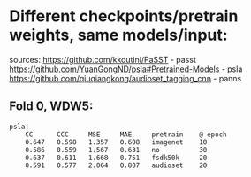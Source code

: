 
# Different checkpoints/pretrain weights, same models/input:

sources:
https://github.com/kkoutini/PaSST - passt
https://github.com/YuanGongND/psla#Pretrained-Models - psla
https://github.com/qiuqiangkong/audioset_tagging_cnn - panns

## Fold 0, WDW5:
    psla:
        CC      CCC     MSE     MAE     pretrain    @ epoch
        0.647   0.598   1.357   0.608   imagenet    10  
        0.586   0.559   1.567   0.631   no          30
        0.637   0.611   1.668   0.751   fsdk50k     20
        0.591   0.577   2.064   0.807   audioset    20             

